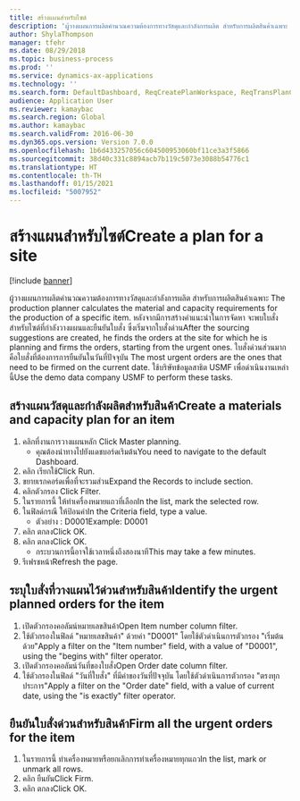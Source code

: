 ```yaml
---
title: สร้างแผนสำหรับไซต์
description: 'ผู้วางแผนการผลิตคำนวณความต้องการทางวัสดุและกำลังการผลิต สำหรับการผลิตสินค้าเฉพาะ '
author: ShylaThompson
manager: tfehr
ms.date: 08/29/2018
ms.topic: business-process
ms.prod: ''
ms.service: dynamics-ax-applications
ms.technology: ''
ms.search.form: DefaultDashboard, ReqCreatePlanWorkspace, ReqTransPlanCard, ReqTransPOUrgentFormPart, SysQueryForm
audience: Application User
ms.reviewer: kamaybac
ms.search.region: Global
ms.author: kamaybac
ms.search.validFrom: 2016-06-30
ms.dyn365.ops.version: Version 7.0.0
ms.openlocfilehash: 1b6d433257056c604500953060bf11ce3a3f5866
ms.sourcegitcommit: 38d40c331c8894acb7b119c5073e3088b54776c1
ms.translationtype: HT
ms.contentlocale: th-TH
ms.lasthandoff: 01/15/2021
ms.locfileid: "5007952"
---
```

# <a name="create-a-plan-for-a-site"></a><span data-ttu-id="749da-103">สร้างแผนสำหรับไซต์</span><span class="sxs-lookup"><span data-stu-id="749da-103">Create a plan for a site</span></span>

[!include [banner](../../includes/banner.md)]

<span data-ttu-id="749da-104">ผู้วางแผนการผลิตคำนวณความต้องการทางวัสดุและกำลังการผลิต สำหรับการผลิตสินค้าเฉพาะ </span><span class="sxs-lookup"><span data-stu-id="749da-104">The production planner calculates the material and capacity requirements for the production of a specific item.</span></span> <span data-ttu-id="749da-105">หลังจากมีการสร้างคำแนะนำในการจัดหา จะพบใบสั่งสำหรับไซต์ที่กำลังวางแผนและยืนยันใบสั่ง ซึ่งเริ่มจากใบสั่งด่วน</span><span class="sxs-lookup"><span data-stu-id="749da-105">After the sourcing suggestions are created, he finds the orders at the site for which he is planning and firms the orders, starting from the urgent ones.</span></span> <span data-ttu-id="749da-106">ใบสั่งด่วนส่วนมากคือใบสั่งที่ต้องการการยืนยันในวันที่ปัจจุบัน </span><span class="sxs-lookup"><span data-stu-id="749da-106">The most urgent orders are the ones that need to be firmed on the current date.</span></span> <span data-ttu-id="749da-107">ใช้บริษัทข้อมูลสาธิต USMF เพื่อดำเนินงานเหล่านี้</span><span class="sxs-lookup"><span data-stu-id="749da-107">Use the demo data company USMF to perform these tasks.</span></span>


## <a name="create-a-materials-and-capacity-plan-for-an-item"></a><span data-ttu-id="749da-108">สร้างแผนวัสดุและกำลังผลิตสำหรับสินค้า</span><span class="sxs-lookup"><span data-stu-id="749da-108">Create a materials and capacity plan for an item</span></span>
1. <span data-ttu-id="749da-109">คลิกที่งานการวางแผนหลัก </span><span class="sxs-lookup"><span data-stu-id="749da-109">Click Master planning.</span></span>
    * <span data-ttu-id="749da-110">คุณต้องนำทางไปยังแดชบอร์ดเริมต้น</span><span class="sxs-lookup"><span data-stu-id="749da-110">You need to navigate to the default Dashboard.</span></span>  
2. <span data-ttu-id="749da-111">คลิก เรียกใช้</span><span class="sxs-lookup"><span data-stu-id="749da-111">Click Run.</span></span>
3. <span data-ttu-id="749da-112">ขยายเรกคอร์ดเพื่อที่จะรวมส่วน</span><span class="sxs-lookup"><span data-stu-id="749da-112">Expand the Records to include section.</span></span>
4. <span data-ttu-id="749da-113">คลิกตัวกรอง </span><span class="sxs-lookup"><span data-stu-id="749da-113">Click Filter.</span></span>
5. <span data-ttu-id="749da-114">ในรายการนี้ ให้ทำเครื่องหมายแถวที่เลือก</span><span class="sxs-lookup"><span data-stu-id="749da-114">In the list, mark the selected row.</span></span>
6. <span data-ttu-id="749da-115">ในฟิลด์กรณี ให้ป้อนค่า</span><span class="sxs-lookup"><span data-stu-id="749da-115">In the Criteria field, type a value.</span></span>
    * <span data-ttu-id="749da-116">ตัวอย่าง : D0001</span><span class="sxs-lookup"><span data-stu-id="749da-116">Example: D0001</span></span>  
7. <span data-ttu-id="749da-117">คลิก ตกลง</span><span class="sxs-lookup"><span data-stu-id="749da-117">Click OK.</span></span>
8. <span data-ttu-id="749da-118">คลิก ตกลง</span><span class="sxs-lookup"><span data-stu-id="749da-118">Click OK.</span></span>
    * <span data-ttu-id="749da-119">กระบวนการนี้อาจใช้เวลาหนึ่งถึงสองนาที</span><span class="sxs-lookup"><span data-stu-id="749da-119">This may take a few minutes.</span></span>  
9. <span data-ttu-id="749da-120">รีเฟรชหน้า</span><span class="sxs-lookup"><span data-stu-id="749da-120">Refresh the page.</span></span>

## <a name="identify-the-urgent-planned-orders-for-the-item"></a><span data-ttu-id="749da-121">ระบุใบสั่งที่วางแผนไว้ด่วนสำหรับสินค้า</span><span class="sxs-lookup"><span data-stu-id="749da-121">Identify the urgent planned orders for the item</span></span>
1. <span data-ttu-id="749da-122">เปิดตัวกรองคอลัมน์หมายเลขสินค้า</span><span class="sxs-lookup"><span data-stu-id="749da-122">Open Item number column filter.</span></span>
2. <span data-ttu-id="749da-123">ใช้ตัวกรองในฟิลด์ "หมายเลขสินค้า" ด้วยค่า "D0001" โดยใช้ตัวดำเนินการตัวกรอง "เริ่มต้นด้วย"</span><span class="sxs-lookup"><span data-stu-id="749da-123">Apply a filter on the "Item number" field, with a value of "D0001", using the "begins with" filter operator.</span></span>
3. <span data-ttu-id="749da-124">เปิดตัวกรองคอลัมน์วันที่ของใบสั่ง</span><span class="sxs-lookup"><span data-stu-id="749da-124">Open Order date column filter.</span></span>
4. <span data-ttu-id="749da-125">ใช้ตัวกรองในฟิลด์ "วันที่ใบสั่ง" ที่มีค่าของวันที่ปัจจุบัน โดยใช้ตัวดำเนินการตัวกรอง "ตรงทุกประการ"</span><span class="sxs-lookup"><span data-stu-id="749da-125">Apply a filter on the "Order date" field, with a value of current date, using the "is exactly" filter operator.</span></span>

## <a name="firm-all-the-urgent-orders-for-the-item"></a><span data-ttu-id="749da-126">ยืนยันใบสั่งด่วนสำหรับสินค้า</span><span class="sxs-lookup"><span data-stu-id="749da-126">Firm all the urgent orders for the item</span></span>
1. <span data-ttu-id="749da-127">ในรายการนี้ ทำเครื่องหมายหรือยกเลิกการทำเครื่องหมายทุกแถว</span><span class="sxs-lookup"><span data-stu-id="749da-127">In the list, mark or unmark all rows.</span></span>
2. <span data-ttu-id="749da-128">คลิก ยืนยัน</span><span class="sxs-lookup"><span data-stu-id="749da-128">Click Firm.</span></span>
3. <span data-ttu-id="749da-129">คลิก ตกลง</span><span class="sxs-lookup"><span data-stu-id="749da-129">Click OK.</span></span>


